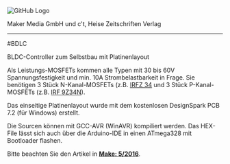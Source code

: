 ![GitHub Logo](http://www.heise.de/make/icons/make_logo.png)

Maker Media GmbH und c't, Heise Zeitschriften Verlag

***

#BDLC

BLDC-Controller zum Selbstbau mit Platinenlayout

Als Leistungs-MOSFETs kommen alle Typen mit 30 bis 60V Spannungsfestigkeit und min. 10A Strombelastbarkeit in Frage. Sie benötigen 3 Stück N-Kanal-MOSFETs (z.B. [IRFZ 34](https://www.reichelt.de/index.html?ACTION=3;ARTICLE=8819;SEARCH=IRFZ%2034) und 3 Stück P-Kanal-MOSFETs (z.B. [IRF 9Z34N](https://www.reichelt.de/index.html?ACTION=3;ARTICLE=8819;SEARCH=IRFZ%209Z34)).

Das einseitige Platinenlayout wurde mit dem kostenlosen DesignSpark PCB 7.2 (für Windows) erstellt.

Die Sourcen können mit GCC-AVR (WinAVR) kompiliert werden. Das HEX-File lässt sich auch über die Arduino-IDE in einen ATmega328 mit Bootloader flashen.

Bitte beachten Sie den Artikel in **[Make: 5/2016](http://www.heise.de/make/inhalt/2016/04/102/)**.
